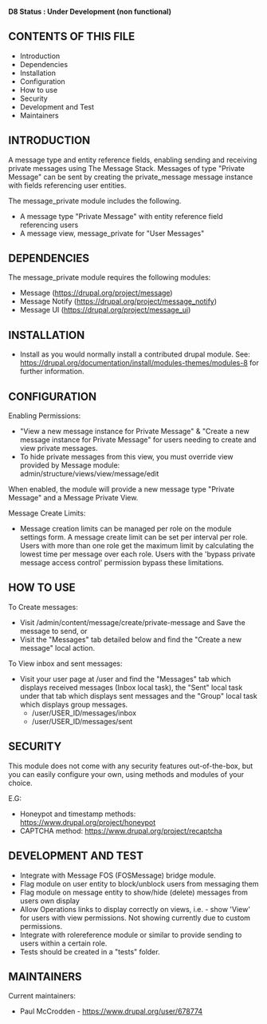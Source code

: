 **D8 Status : Under Development (non functional)**

CONTENTS OF THIS FILE
---------------------
 * Introduction
 * Dependencies
 * Installation
 * Configuration
 * How to use
 * Security
 * Development and Test
 * Maintainers


INTRODUCTION
------------
A message type and entity reference fields, enabling sending and receiving 
private messages using The Message Stack. Messages of type "Private Message" can 
be sent by creating the private_message message instance with fields referencing 
user entities.

The message_private module includes the following.
+ A message type "Private Message" with entity reference field referencing users
+ A message view, message_private for "User Messages"


DEPENDENCIES
------------
The message_private module requires the following modules:
 * Message (https://drupal.org/project/message)
 * Message Notify (https://drupal.org/project/message_notify)
 * Message UI (https://drupal.org/project/message_ui)


INSTALLATION
------------
 * Install as you would normally install a contributed drupal module. See:
   https://drupal.org/documentation/install/modules-themes/modules-8
   for further information.


CONFIGURATION
-------------
Enabling Permissions: 
 * "View a new message instance for Private Message" &
 "Create a new message instance for Private Message" for users needing to create
 and view private messages.
 * To hide private messages from this view, you must override view provided by 
 Message module: admin/structure/views/view/message/edit

When enabled, the module will provide a new message type "Private Message" and a 
Message Private View.

Message Create Limits:
 * Message creation limits can be managed per role on the module settings form. 
 A message create limit can be set per interval per role. Users with more than 
 one role get the maximum limit by calculating the lowest time per message over 
 each role. Users with the 'bypass private message access control' permission 
 bypass these limitations.


HOW TO USE
----------
To Create messages:
 * Visit /admin/content/message/create/private-message and Save the message to 
 send, or
 * Visit the "Messages" tab detailed below and find the "Create a new message" 
local action.

To View inbox and sent messages:
 * Visit your user page at /user and find the "Messages" tab which displays 
received messages (Inbox local task), the "Sent" local task under that tab which
displays sent messages and the "Group" local task which displays group messages.
   * /user/USER_ID/messages/inbox
   * /user/USER_ID/messages/sent


SECURITY
--------
This module does not come with any security features out-of-the-box, but you can
easily configure your own, using methods and modules of your choice.

E.G:
 * Honeypot and timestamp methods: https://www.drupal.org/project/honeypot
 * CAPTCHA method: https://www.drupal.org/project/recaptcha


DEVELOPMENT AND TEST
--------------------
 * Integrate with Message FOS (FOSMessage) bridge module.
 * Flag module on user entity to block/unblock users from messaging them
 * Flag module on message entity to show/hide (delete) messages from users own 
   display
 * Allow Operations links to display correctly on views, i.e. - show 'View' for
   users with view permissions. Not showing currently due to custom permissions.
 * Integrate with rolereference module or similar to provide sending to users
   within a certain role.
 * Tests should be created in a "tests" folder.


MAINTAINERS
-----------
Current maintainers:
 * Paul McCrodden - https://www.drupal.org/user/678774
